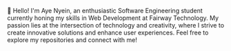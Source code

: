 👋 Hello! I'm Aye Nyein, an enthusiastic Software Engineering student currently honing my skills in Web Development at Fairway Technology. My passion lies at the intersection of technology and creativity, where I strive to create innovative solutions and enhance user experiences. Feel free to explore my repositories and connect with me!
